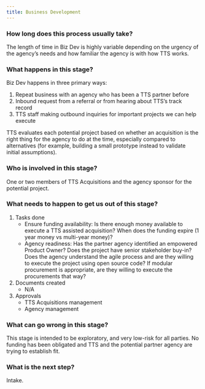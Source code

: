 ```yaml
---
title: Business Development
---
```


### How long does this process usually take?

The length of time in Biz Dev is highly variable depending on the urgency of the agency’s needs and how familiar the agency is with how TTS works.

### What happens in this stage?

Biz Dev happens in three primary ways:

1. Repeat business with an agency who has been a TTS partner before
2. Inbound request from a referral or from hearing about TTS’s track record
3. TTS staff making outbound inquiries for important projects we can help execute

TTS evaluates each potential project based on whether an acquisition is the right thing for the agency to do at the time, especially compared to alternatives (for example, building a small prototype instead to validate initial assumptions).

### Who is involved in this stage?

One or two members of TTS Acquisitions and the agency sponsor for the potential project.

### What needs to happen to get us out of this stage?

1. Tasks done
	- Ensure funding availability: Is there enough money available to execute a TTS assisted acquisition? When does the funding expire (1 year money vs multi-year money)?
	- Agency readiness: Has the partner agency identified an empowered Product Owner? Does the project have senior stakeholder buy-in? Does the agency understand the agile process and are they willing to execute the project using open source code? If modular procurement is appropriate, are they willing to execute the procurements that way?
2. Documents created
	- N/A
3. Approvals 
	- TTS Acquisitions management
	- Agency management

### What can go wrong in this stage?

This stage is intended to be exploratory, and very low-risk for all parties. No funding has been obligated and TTS and the potential partner agency are trying to establish fit.

### What is the next step?

Intake.
